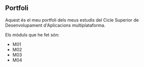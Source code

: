 ## Portfoli

Aquest és el meu portfoli dels meus estudis del Cicle Superior de Desenvolupament d'Aplicacions multiplataforma.

Els mòduls que he fet són:

- M01
- M02
- M03
- M04
